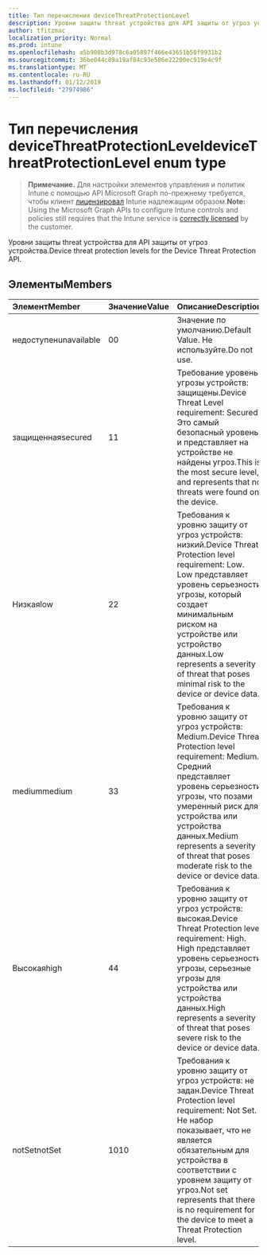 ```yaml
---
title: Тип перечисления deviceThreatProtectionLevel
description: Уровни защиты threat устройства для API защиты от угроз устройства.
author: tfitzmac
localization_priority: Normal
ms.prod: intune
ms.openlocfilehash: a5b908b3d978c6a05897f466e43651b50f9931b2
ms.sourcegitcommit: 36be044c89a19af84c93e586e22200ec919e4c9f
ms.translationtype: MT
ms.contentlocale: ru-RU
ms.lasthandoff: 01/12/2019
ms.locfileid: "27974986"
---
```

# <a name="devicethreatprotectionlevel-enum-type"></a><span data-ttu-id="0c0bf-103">Тип перечисления deviceThreatProtectionLevel</span><span class="sxs-lookup"><span data-stu-id="0c0bf-103">deviceThreatProtectionLevel enum type</span></span>

> <span data-ttu-id="0c0bf-104">**Примечание.** Для настройки элементов управления и политик Intune с помощью API Microsoft Graph по-прежнему требуется, чтобы клиент [лицензировал](https://go.microsoft.com/fwlink/?linkid=839381) Intune надлежащим образом.</span><span class="sxs-lookup"><span data-stu-id="0c0bf-104">**Note:** Using the Microsoft Graph APIs to configure Intune controls and policies still requires that the Intune service is [correctly licensed](https://go.microsoft.com/fwlink/?linkid=839381) by the customer.</span></span>

<span data-ttu-id="0c0bf-105">Уровни защиты threat устройства для API защиты от угроз устройства.</span><span class="sxs-lookup"><span data-stu-id="0c0bf-105">Device threat protection levels for the Device Threat Protection API.</span></span>
## <a name="members"></a><span data-ttu-id="0c0bf-106">Элементы</span><span class="sxs-lookup"><span data-stu-id="0c0bf-106">Members</span></span>
|<span data-ttu-id="0c0bf-107">Элемент</span><span class="sxs-lookup"><span data-stu-id="0c0bf-107">Member</span></span>|<span data-ttu-id="0c0bf-108">Значение</span><span class="sxs-lookup"><span data-stu-id="0c0bf-108">Value</span></span>|<span data-ttu-id="0c0bf-109">Описание</span><span class="sxs-lookup"><span data-stu-id="0c0bf-109">Description</span></span>|
|:---|:---|:---|
|<span data-ttu-id="0c0bf-110">недоступен</span><span class="sxs-lookup"><span data-stu-id="0c0bf-110">unavailable</span></span>|<span data-ttu-id="0c0bf-111">0</span><span class="sxs-lookup"><span data-stu-id="0c0bf-111">0</span></span>|<span data-ttu-id="0c0bf-112">Значение по умолчанию.</span><span class="sxs-lookup"><span data-stu-id="0c0bf-112">Default Value.</span></span> <span data-ttu-id="0c0bf-113">Не используйте.</span><span class="sxs-lookup"><span data-stu-id="0c0bf-113">Do not use.</span></span>|
|<span data-ttu-id="0c0bf-114">защищенная</span><span class="sxs-lookup"><span data-stu-id="0c0bf-114">secured</span></span>|<span data-ttu-id="0c0bf-115">1</span><span class="sxs-lookup"><span data-stu-id="0c0bf-115">1</span></span>|<span data-ttu-id="0c0bf-116">Требование уровень угрозы устройств: защищены.</span><span class="sxs-lookup"><span data-stu-id="0c0bf-116">Device Threat Level requirement: Secured.</span></span> <span data-ttu-id="0c0bf-117">Это самый безопасный уровень и представляет на устройстве не найдены угроз.</span><span class="sxs-lookup"><span data-stu-id="0c0bf-117">This is the most secure level, and represents that no threats were found on the device.</span></span>|
|<span data-ttu-id="0c0bf-118">Низкая</span><span class="sxs-lookup"><span data-stu-id="0c0bf-118">low</span></span>|<span data-ttu-id="0c0bf-119">2</span><span class="sxs-lookup"><span data-stu-id="0c0bf-119">2</span></span>|<span data-ttu-id="0c0bf-120">Требования к уровню защиту от угроз устройств: низкий.</span><span class="sxs-lookup"><span data-stu-id="0c0bf-120">Device Threat Protection level requirement: Low.</span></span> <span data-ttu-id="0c0bf-121">Low представляет уровень серьезности угрозы, который создает минимальным риском на устройстве или устройство данных.</span><span class="sxs-lookup"><span data-stu-id="0c0bf-121">Low represents a severity of threat that poses minimal risk to the device or device data.</span></span>|
|<span data-ttu-id="0c0bf-122">medium</span><span class="sxs-lookup"><span data-stu-id="0c0bf-122">medium</span></span>|<span data-ttu-id="0c0bf-123">3</span><span class="sxs-lookup"><span data-stu-id="0c0bf-123">3</span></span>|<span data-ttu-id="0c0bf-124">Требования к уровню защиту от угроз устройств: Medium.</span><span class="sxs-lookup"><span data-stu-id="0c0bf-124">Device Threat Protection level requirement: Medium.</span></span> <span data-ttu-id="0c0bf-125">Средний представляет уровень серьезности угрозы, что позами умеренный риск для устройства или устройства данных.</span><span class="sxs-lookup"><span data-stu-id="0c0bf-125">Medium represents a severity of threat that poses moderate risk to the device or device data.</span></span>|
|<span data-ttu-id="0c0bf-126">Высокая</span><span class="sxs-lookup"><span data-stu-id="0c0bf-126">high</span></span>|<span data-ttu-id="0c0bf-127">4</span><span class="sxs-lookup"><span data-stu-id="0c0bf-127">4</span></span>|<span data-ttu-id="0c0bf-128">Требования к уровню защиту от угроз устройств: высокая.</span><span class="sxs-lookup"><span data-stu-id="0c0bf-128">Device Threat Protection level requirement: High.</span></span> <span data-ttu-id="0c0bf-129">High представляет уровень серьезности угрозы, серьезные угрозы для устройства или устройства данных.</span><span class="sxs-lookup"><span data-stu-id="0c0bf-129">High represents a severity of threat that poses severe risk to the device or device data.</span></span>|
|<span data-ttu-id="0c0bf-130">notSet</span><span class="sxs-lookup"><span data-stu-id="0c0bf-130">notSet</span></span>|<span data-ttu-id="0c0bf-131">10</span><span class="sxs-lookup"><span data-stu-id="0c0bf-131">10</span></span>|<span data-ttu-id="0c0bf-132">Требования к уровню защиту от угроз устройств: не задан.</span><span class="sxs-lookup"><span data-stu-id="0c0bf-132">Device Threat Protection level requirement: Not Set.</span></span> <span data-ttu-id="0c0bf-133">Не набор показывает, что не является обязательным для устройства в соответствии с уровнем защиту от угроз.</span><span class="sxs-lookup"><span data-stu-id="0c0bf-133">Not set represents that there is no requirement for the device to meet a Threat Protection level.</span></span>|



